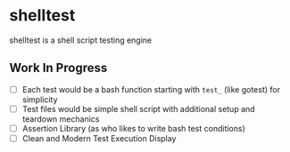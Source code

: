 # shelltest

shelltest is a shell script testing engine

## Work In Progress
- [ ] Each test would be a bash function starting with `test_` (like gotest) for simplicity
- [ ] Test files would be simple shell script with additional setup and teardown mechanics
- [ ] Assertion Library (as who likes to write bash test conditions)
- [ ] Clean and Modern Test Execution Display
